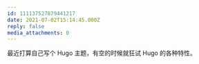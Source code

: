 ```yaml
---
id: 111137527879441217
date: 2021-07-02T15:14:45.000Z
reply: false
media_attachments: 0
---
```


最近打算自己写个 Hugo 主题，有空的时候就狂试 Hugo 的各种特性。


